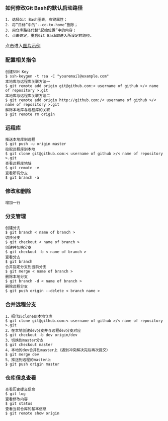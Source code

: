 ### 如何修改Git Bash的默认启动路径 ###
	1. 选择Git Bash图表，右键属性；
	2. 将“目标”中的“--cd-to-home”删除；
	3. 用仓库路径代替“起始位置”中的内容；
	4. 点击确定，重启Git Bash即进入所设定的路径。

点击进入[图片示例](https://github.com/YB-Chen/GitCommend/blob/master/git-bash%E5%B1%9E%E6%80%A7.JPG?raw=true)

### 配置相关指令 ###
    创建SSH Key
	$ ssh-keygen -t rsa -C "youremail@example.com"
	本地库与远程库关联方法一
    $ git remote add origin git@github.com:< username of github >/< name of repository >.git
	本地库与远程库关联方法二
    $ git remote add origin http://github.com:/< username of github >/< name of repository >.git
	解除本地库与远程库的关联
    $ git remote rm origin

### 远程库 ###
	推送本地库到远程
    $ git push -u origin master
	拉取远程库到本地
    $ git clone git@github.com:< username of github >/< name of repository >.git
	查看远程库地址
    $ git remote -v
	查看所有分支
    $ git branch -a


### 修改和删除 ###
    增加一行


### 分支管理 ###
	创建分支
    $ git branch < name of branch >
	切换分支
    $ git checkout < name of branch >
    创建并切换分支
    $ git checkout -b < name of branch >
	查看分支
    $ git branch
	合并指定分支到当前分支
    $ git merge < name of branch >
	删除本地分支
    $ git branch -d < name of branch >
	删除远程分支
    $ git push origin --delete < branch name >

### 合并远程分支 ###
	1、把代码clone到本地仓库
    $ git clone git@github.com:< username of github >/< name of repository >.git
	2、在本地创建dev分支并与远程dev分支对应
    $ git checkout -b dev origin/dev
	3、切换到master分支
    $ git checkout master
	4、本地的dev合并到master上（遇到冲突解决完后再次提交）
    $ git merge dev
	5、推送到远程的master上
    $ git push origin master 

### 仓库信息查看 ###
	查看历史提交信息
    $ git log
	查看修改内容
    $ git status
	查看当前仓库的基本信息
    $ git remote show origin


